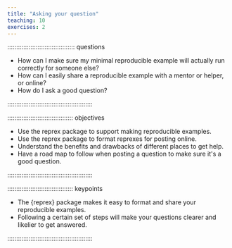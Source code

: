 ```yaml
---
title: "Asking your question"
teaching: 10
exercises: 2
---
```


:::::::::::::::::::::::::::::::::::::: questions 

- How can I make sure my minimal reproducible example will actually run correctly for someone else?
- How can I easily share a reproducible example with a mentor or helper, or online?
- How do I ask a good question?

::::::::::::::::::::::::::::::::::::::::::::::::

::::::::::::::::::::::::::::::::::::: objectives

- Use the reprex package to support making reproducible examples.
- Use the reprex package to format reprexes for posting online.
- Understand the benefits and drawbacks of different places to get help.
- Have a road map to follow when posting a question to make sure it's a good question.

::::::::::::::::::::::::::::::::::::::::::::::::

::::::::::::::::::::::::::::::::::::: keypoints

- The {reprex} package makes it easy to format and share your reproducible examples.
- Following a certain set of steps will make your questions clearer and likelier to get answered.

::::::::::::::::::::::::::::::::::::::::::::::::
